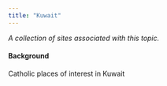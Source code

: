 ```yaml
---
title: "Kuwait"
---
```



*A collection of sites associated with this topic.*

#### Background

Catholic places of interest in Kuwait


